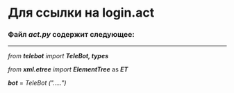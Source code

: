 # Для ссылки на **login.act**

### Файл ***act.py*** содержит следующее:
---
<a>

*from* ***telebot*** *import* ***TeleBot, types***

*from* ***xml.etree*** *import* ***ElementTree*** as ***ET***

***bot*** = *TeleBot (".....")*

</a>

